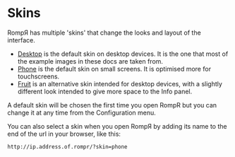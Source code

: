 # Skins

RompЯ has multiple 'skins' that change the looks and layout of the interface.

* [Desktop](/RompR/Desktop-Skin) is the default skin on desktop devices. It is the one that most of the example images in these docs are taken from.
* [Phone](/RompR/Phone-Skin) is the default skin on small screens. It is optimised more for touchscreens.
* [Fruit](/RompR/Fruit-Skin) is an alternative skin intended for desktop devices, with a slightly different look intended to give more space to the Info panel.

A default skin will be chosen the first time you open RompR but you can change it at any time from the Configuration menu.

You can also select a skin when you open RompЯ by adding its name to the end of the url in your browser, like this:

    http://ip.address.of.rompr/?skin=phone
    
